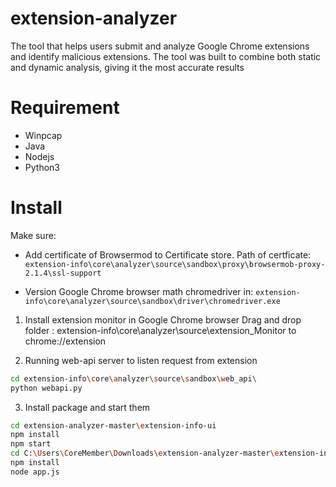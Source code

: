 # extension-analyzer

The tool that helps users submit and analyze Google Chrome extensions and identify malicious
extensions. The tool was built to combine both static and dynamic analysis, giving it the most
accurate results

# Requirement
- Winpcap
- Java 
- Nodejs
- Python3


# Install
Make sure:
- Add certificate of Browsermod to Certificate store. Path of certficate:
`extension-info\core\analyzer\source\sandbox\proxy\browsermob-proxy-2.1.4\ssl-support`

- Version Google Chrome browser math chromedriver in:
`extension-info\core\analyzer\source\sandbox\driver\chromedriver.exe`

1. Install extension monitor in Google Chrome browser
Drag and drop folder : extension-info\core\analyzer\source\extension_Monitor to chrome://extension

2. Running web-api server to listen request from extension

```sh
cd extension-info\core\analyzer\source\sandbox\web_api\
python webapi.py
```

3. Install package and start them

```sh
cd extension-analyzer-master\extension-info-ui
npm install
npm start
cd C:\Users\CoreMember\Downloads\extension-analyzer-master\extension-info
npm install
node app.js
```

